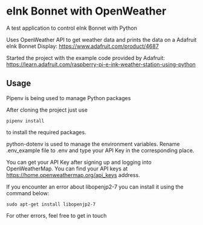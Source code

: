 # eInk Bonnet with OpenWeather

A test application to control eInk Bonnet with Python

Uses OpenWeather API to get weather data and prints the data on a Adafruit eInk Bonnet Display: https://www.adafruit.com/product/4687

Started the project with the example code provided by Adafruit: https://learn.adafruit.com/raspberry-pi-e-ink-weather-station-using-python

## Usage 

Pipenv is being used to manage Python packages

After cloning the project just use

    pipenv install
  
to install the required packages. 

python-dotenv is used to manage the environment variables. Rename .env_example file to .env and type your API Key in the corresponding place. 

You can get your API Key after signing up and logging into OpenWeatherMap. You can find your API keys at https://home.openweathermap.org/api_keys address.

If you encounter an error about libopenjp2-7 you can install it using the command below:

    sudo apt-get install libopenjp2-7

For other errors, feel free to get in touch

